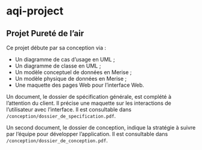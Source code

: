 # aqi-project
## Projet Pureté de l’air

Ce projet débute par sa conception via :
* Un diagramme de cas d’usage en UML ;
* Un diagramme de classe en UML ;
* Un modèle conceptuel de données en Merise ;
* Un modèle physique de données en Merise ;
* Une maquette des pages Web pour l’interface Web.

Un document, le dossier de spécification générale, est complété à
l’attention du client.
Il précise une maquette sur les interactions de l’utilisateur avec
l’interface.
Il est consultable dans `/conception/dossier_de_specification.pdf`.

Un second document, le dossier de conception, indique la stratégie
à suivre par l’équipe pour développer l’application.
Il est consultable dans `/conception/dossier_de_conception.pdf`.
